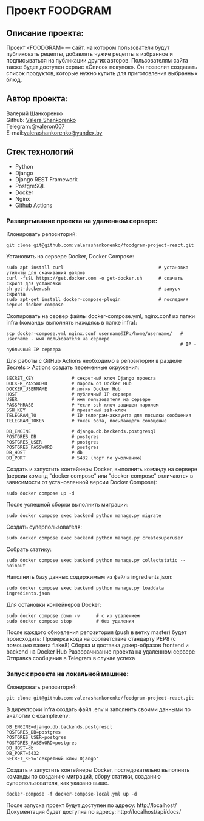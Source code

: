 # Проект FOODGRAM

## Описание проекта:
Проект «FOODGRAM» — сайт, на котором пользователи будут публиковать рецепты, добавлять чужие рецепты в избранное и подписываться на публикации других авторов. Пользователям сайта также будет доступен сервис «Список покупок». Он позволит создавать список продуктов, которые нужно купить для приготовления выбранных блюд.

## Автор проекта:
Валерий Шанкоренко<br/>
Github: [Valera Shankorenko](https://github.com/valerashankorenko)<br/>
Telegram:[@valeron007](https://t.me/valeron007)<br/>
E-mail:valerashankorenko@yandex.by<br/>

## Стек технологий
- Python
- Django
- Django REST Framework
- PostgreSQL
- Docker
- Nginx
- Github Actions

### Развертывание проекта на удаленном сервере:
Клонировать репозиторий:
```shell
git clone git@github.com:valerashankorenko/foodgram-project-react.git
```
Установить на сервере Docker, Docker Compose:
```shell
sudo apt install curl                                   # установка утилиты для скачивания файлов
curl -fsSL https://get.docker.com -o get-docker.sh      # скачать скрипт для установки
sh get-docker.sh                                        # запуск скрипта
sudo apt-get install docker-compose-plugin              # последняя версия docker compose
```
Скопировать на сервер файлы docker-compose.yml, nginx.conf из папки infra (команды выполнять находясь в папке infra):
```shell
scp docker-compose.yml nginx.conf username@IP:/home/username/   # username - имя пользователя на сервере
                                                                # IP - публичный IP сервера
```
Для работы с GitHub Actions необходимо в репозитории в разделе Secrets > Actions создать переменные окружения:
```
SECRET_KEY              # секретный ключ Django проекта
DOCKER_PASSWORD         # пароль от Docker Hub
DOCKER_USERNAME         # логин Docker Hub
HOST                    # публичный IP сервера
USER                    # имя пользователя на сервере
PASSPHRASE              # *если ssh-ключ защищен паролем
SSH_KEY                 # приватный ssh-ключ
TELEGRAM_TO             # ID телеграм-аккаунта для посылки сообщения
TELEGRAM_TOKEN          # токен бота, посылающего сообщение

DB_ENGINE               # django.db.backends.postgresql
POSTGRES_DB             # postgres
POSTGRES_USER           # postgres
POSTGRES_PASSWORD       # postgres
DB_HOST                 # db
DB_PORT                 # 5432 (порт по умолчанию)
```
Создать и запустить контейнеры Docker, выполнить команду на сервере (версии команд "docker compose" или "docker-compose" отличаются в зависимости от установленной версии Docker Compose):
```shell
sudo docker compose up -d
```
После успешной сборки выполнить миграции:
```shell
sudo docker compose exec backend python manage.py migrate
```
Создать суперпользователя:
```shell
sudo docker compose exec backend python manage.py createsuperuser
```
Собрать статику:
```shell
sudo docker compose exec backend python manage.py collectstatic --noinput
```
Наполнить базу данных содержимым из файла ingredients.json:
```shell
sudo docker compose exec backend python manage.py loaddata ingredients.json
```
Для остановки контейнеров Docker:
```shell
sudo docker compose down -v      # с их удалением
sudo docker compose stop         # без удаления
```
После каждого обновления репозитория (push в ветку master) будет происходить:
Проверка кода на соответствие стандарту PEP8 (с помощью пакета flake8)
Сборка и доставка докер-образов frontend и backend на Docker Hub
Разворачивание проекта на удаленном сервере
Отправка сообщения в Telegram в случае успеха

### Запуск проекта на локальной машине:
Клонировать репозиторий:
```shell
git clone git@github.com:valerashankorenko/foodgram-project-react.git
```
В директории infra создать файл .env и заполнить своими данными по аналогии с example.env:
```
DB_ENGINE=django.db.backends.postgresql
POSTGRES_DB=postgres
POSTGRES_USER=postgres
POSTGRES_PASSWORD=postgres
DB_HOST=db
DB_PORT=5432
SECRET_KEY='секретный ключ Django'
```
Создать и запустить контейнеры Docker, последовательно выполнить команды по созданию миграций, сбору статики, созданию суперпользователя, как указано выше.
```shell
docker-compose -f docker-compose-local.yml up -d
```
После запуска проект будут доступен по адресу: http://localhost/
Документация будет доступна по адресу: http://localhost/api/docs/

